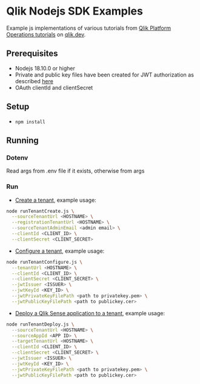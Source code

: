 # Qlik Nodejs SDK Examples

Example js implementations of various tutorials from [Qlik Platform Operations tutorials](https://qlik.dev/tutorials#platform-operations) on [qlik.dev](http://qlik.dev).

## Prerequisites

* Nodejs 18.10.0 or higher
* Private and public key files have been created for JWT authorization as described [here](https://qlik.dev/tutorials/create-signed-tokens-for-jwt-authorization)
* OAuth clientId and clientSecret

## Setup

* `npm install`

## Running

### Dotenv

Read args from .env file if it exists, otherwise from args

### Run

* [Create a tenant](https://qlik.dev/tutorials/create-a-tenant), example usage:

```bash
node runTenantCreate.js \
  --sourceTenantUrl <HOSTNAME> \
  --registrationTenantUrl <HOSTNAME> \
  --sourceTenantAdminEmail <admin email> \
  --clientId <CLIENT_ID> \
  --clientSecret <CLIENT_SECRET>
```

* [Configure a tenant](https://qlik.dev/tutorials/configure-a-tenant), example usage:

```bash
node runTenantConfigure.js \
  --tenantUrl <HOSTNAME> \
  --clientId <CLIENT_ID> \
  --clientSecret <CLIENT_SECRET> \
  --jwtIssuer <ISSUER> \
  --jwtKeyId <KEY_ID> \
  --jwtPrivateKeyFilePath <path to privatekey.pem> \
  --jwtPublicKeyFilePath <path to publickey.cer>
```

* [Deploy a Qlik Sense application to a tenant](https://qlik.dev/tutorials/deploy-a-qlik-sense-application-to-a-tenant), example usage:

```bash
node runTenantDeploy.js \
  --sourceTenantUrl <HOSTNAME> \
  --sourceAppId <APP ID> \
  --targetTenantUrl <HOSTNAME> \
  --clientId <CLIENT_ID> \
  --clientSecret <CLIENT_SECRET> \
  --jwtIssuer <ISSUER> \
  --jwtKeyId <KEY_ID> \
  --jwtPrivateKeyFilePath <path to privatekey.pem> \
  --jwtPublicKeyFilePath <path to publickey.cer>
```
